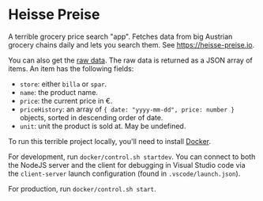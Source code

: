 # Heisse Preise
A terrible grocery price search "app". Fetches data from big Austrian grocery chains daily and lets you search them. See https://heisse-preise.io.

You can also get the [raw data](https://heisse-preise.io/api/index). The raw data is returned as a JSON array of items. An item has the following fields:

* `store`: either `billa` or `spar`.
* `name`: the product name.
* `price`: the current price in €.
* `priceHistory`: an array of `{ date: "yyyy-mm-dd", price: number }` objects, sorted in descending order of date.
* `unit`: unit the product is sold at. May be undefined.

To run this terrible project locally, you'll need to install [Docker](https://www.docker.com/).

For development, run `docker/control.sh startdev`. You can connect to both the NodeJS server and the client for debugging in Visual Studio code via the `client-server` launch configuration (found in `.vscode/launch.json`).

For production, run `docker/control.sh start`.